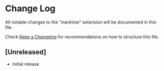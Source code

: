 # Change Log

All notable changes to the "marktree" extension will be documented in this file.

Check [Keep a Changelog](http://keepachangelog.com/) for recommendations on how to structure this file.

## [Unreleased]

- Initial release
